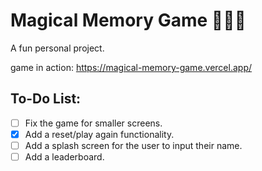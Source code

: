 # Magical Memory Game 🧙🏻‍♂️

A fun personal project.

game in action: https://magical-memory-game.vercel.app/

## To-Do List:

- [ ] Fix the game for smaller screens.
- [x] Add a reset/play again functionality.
- [ ] Add a splash screen for the user to input their name.
- [ ] Add a leaderboard.

